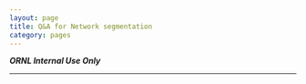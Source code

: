 ```yaml
---
layout: page
title: Q&A for Network segmentation
category: pages
---
```


***ORNL Internal Use Only***

-----------
